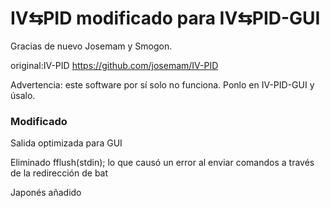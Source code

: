 # IV⇆PID modificado para IV⇆PID-GUI
Gracias de nuevo Josemam y Smogon.

original:IV-PID https://github.com/josemam/IV-PID

Advertencia: este software por sí solo no funciona. Ponlo en IV-PID-GUI y úsalo.

### Modificado
Salida optimizada para GUI

Eliminado fflush(stdin); lo que causó un error al enviar comandos a través de la redirección de bat

Japonés añadido
